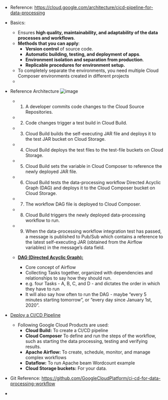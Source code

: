 - Reference: https://cloud.google.com/architecture/cicd-pipeline-for-data-processing
- Basics:
  - Ensures **high quality, maintainability, and adaptability of the data processes and workflows**.
  - **Methods that you can apply**:
    - **Version control** of source code.
    - **Automatic building, testing, and deployment of apps**.
    - **Environment isolation and separation from production**.
    - **Replicable procedures for environment setup.**
  - To completely separate the environments, you need multiple Cloud Composer environments created in different projects
  -  

- Reference Architecture
![image](https://github.com/Ajit1279/GCP_Learning/assets/81754034/f7a871bc-a00f-45fd-88ad-e554b37afbf4)

  - 1. A developer commits code changes to the Cloud Source Repositories.
  - 2. Code changes trigger a test build in Cloud Build.
  - 3. Cloud Build builds the self-executing JAR file and deploys it to the test JAR bucket on Cloud Storage.
  - 4. Cloud Build deploys the test files to the test-file buckets on Cloud Storage.
  - 5. Cloud Build sets the variable in Cloud Composer to reference the newly deployed JAR file.
  - 6. Cloud Build tests the data-processing workflow Directed Acyclic Graph (DAG) and deploys it to the Cloud Composer bucket on Cloud Storage.
  - 7. The workflow DAG file is deployed to Cloud Composer.
  - 8. Cloud Build triggers the newly deployed data-processing workflow to run.
  - 9. When the data-processing workflow integration test has passed, a message is published to Pub/Sub which contains a reference to the latest self-executing JAR (obtained from the Airflow variables) in the message’s data field.     


  - [**DAG (Directed Acyclic Graph):**](https://airflow.apache.org/docs/apache-airflow/stable/core-concepts/dags.html)
    - Core concept of Airflow
    - Collecting Tasks together, organized with dependencies and relationships to say how they should run.
    - e.g. four Tasks - A, B, C, and D - and dictates the order in which they have to run
    - It will also say how often to run the DAG - maybe “every 5 minutes starting tomorrow”, or “every day since January 1st, 2020”.
   
- [Deploy a CI/CD Pipeline](https://cloud.google.com/architecture/cicd-pipeline-for-data-processing/deployment)
  - Following Google Cloud Products are used: 
    - **Cloud Build:** To create a CI/CD pipeline
    - **Cloud Composer** To define and run the steps of the workflow, such as starting the data processing, testing and verifying results.
    - **Apache Airflow:** To create, schedule, monitor, and manage complex workflows
    - **Dataflow:** To run Apache beam Wordcount example
    - **Cloud Storage buckets:** For your data.

 - Git Reference: https://github.com/GoogleCloudPlatform/ci-cd-for-data-processing-workflow
 - 
